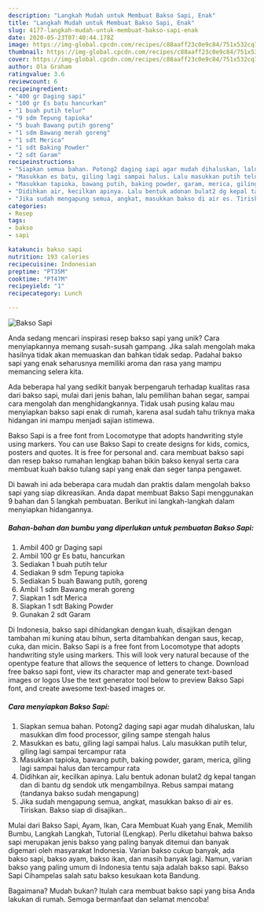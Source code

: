 ```yaml
---
description: "Langkah Mudah untuk Membuat Bakso Sapi, Enak"
title: "Langkah Mudah untuk Membuat Bakso Sapi, Enak"
slug: 4177-langkah-mudah-untuk-membuat-bakso-sapi-enak
date: 2020-05-23T07:40:44.178Z
image: https://img-global.cpcdn.com/recipes/c88aaff23c0e9c84/751x532cq70/bakso-sapi-foto-resep-utama.jpg
thumbnail: https://img-global.cpcdn.com/recipes/c88aaff23c0e9c84/751x532cq70/bakso-sapi-foto-resep-utama.jpg
cover: https://img-global.cpcdn.com/recipes/c88aaff23c0e9c84/751x532cq70/bakso-sapi-foto-resep-utama.jpg
author: Ola Graham
ratingvalue: 3.6
reviewcount: 6
recipeingredient:
- "400 gr Daging sapi"
- "100 gr Es batu hancurkan"
- "1 buah putih telur"
- "9 sdm Tepung tapioka"
- "5 buah Bawang putih goreng"
- "1 sdm Bawang merah goreng"
- "1 sdt Merica"
- "1 sdt Baking Powder"
- "2 sdt Garam"
recipeinstructions:
- "Siapkan semua bahan. Potong2 daging sapi agar mudah dihaluskan, lalu masukkan dlm food processor, giling sampe stengah halus"
- "Masukkan es batu, giling lagi sampai halus. Lalu masukkan putih telur, giling lagi sampai tercampur rata"
- "Masukkan tapioka, bawang putih, baking powder, garam, merica, giling lagi sampai halus dan tercampur rata"
- "Didihkan air, kecilkan apinya. Lalu bentuk adonan bulat2 dg kepal tangan dan di bantu dg sendok utk mengambilnya. Rebus sampai matang (tandanya bakso sudah mengapung)"
- "Jika sudah mengapung semua, angkat, masukkan bakso di air es. Tiriskan. Bakso siap di disajikan.."
categories:
- Resep
tags:
- bakso
- sapi

katakunci: bakso sapi 
nutrition: 193 calories
recipecuisine: Indonesian
preptime: "PT35M"
cooktime: "PT47M"
recipeyield: "1"
recipecategory: Lunch

---
```



![Bakso Sapi](https://img-global.cpcdn.com/recipes/c88aaff23c0e9c84/751x532cq70/bakso-sapi-foto-resep-utama.jpg)

Anda sedang mencari inspirasi resep bakso sapi yang unik? Cara menyiapkannya memang susah-susah gampang. Jika salah mengolah maka hasilnya tidak akan memuaskan dan bahkan tidak sedap. Padahal bakso sapi yang enak seharusnya memiliki aroma dan rasa yang mampu memancing selera kita.

Ada beberapa hal yang sedikit banyak berpengaruh terhadap kualitas rasa dari bakso sapi, mulai dari jenis bahan, lalu pemilihan bahan segar, sampai cara mengolah dan menghidangkannya. Tidak usah pusing kalau mau menyiapkan bakso sapi enak di rumah, karena asal sudah tahu triknya maka hidangan ini mampu menjadi sajian istimewa.

Bakso Sapi is a free font from Locomotype that adopts handwriting style using markers. You can use Bakso Sapi to create designs for kids, comics, posters and quotes. It is free for personal and. cara membuat bakso sapi dan resep bakso rumahan lengkap bahan bikin bakso kenyal serta cara membuat kuah bakso tulang sapi yang enak dan seger tanpa pengawet.


Di bawah ini ada beberapa cara mudah dan praktis dalam mengolah bakso sapi yang siap dikreasikan. Anda dapat membuat Bakso Sapi menggunakan 9 bahan dan 5 langkah pembuatan. Berikut ini langkah-langkah dalam menyiapkan hidangannya.

<!--inarticleads1-->

##### Bahan-bahan dan bumbu yang diperlukan untuk pembuatan Bakso Sapi:

1. Ambil 400 gr Daging sapi
1. Ambil 100 gr Es batu, hancurkan
1. Sediakan 1 buah putih telur
1. Sediakan 9 sdm Tepung tapioka
1. Sediakan 5 buah Bawang putih, goreng
1. Ambil 1 sdm Bawang merah goreng
1. Siapkan 1 sdt Merica
1. Siapkan 1 sdt Baking Powder
1. Gunakan 2 sdt Garam


Di Indonesia, bakso sapi dihidangkan dengan kuah, disajikan dengan tambahan mi kuning atau bihun, serta ditambahkan dengan saus, kecap, cuka, dan micin. Bakso Sapi is a free font from Locomotype that adopts handwriting style using markers. This will look very natural because of the opentype feature that allows the sequence of letters to change. Download free bakso sapi font, view its character map and generate text-based images or logos Use the text generator tool below to preview Bakso Sapi font, and create awesome text-based images or. 

<!--inarticleads2-->

##### Cara menyiapkan Bakso Sapi:

1. Siapkan semua bahan. Potong2 daging sapi agar mudah dihaluskan, lalu masukkan dlm food processor, giling sampe stengah halus
1. Masukkan es batu, giling lagi sampai halus. Lalu masukkan putih telur, giling lagi sampai tercampur rata
1. Masukkan tapioka, bawang putih, baking powder, garam, merica, giling lagi sampai halus dan tercampur rata
1. Didihkan air, kecilkan apinya. Lalu bentuk adonan bulat2 dg kepal tangan dan di bantu dg sendok utk mengambilnya. Rebus sampai matang (tandanya bakso sudah mengapung)
1. Jika sudah mengapung semua, angkat, masukkan bakso di air es. Tiriskan. Bakso siap di disajikan..


Mulai dari Bakso Sapi, Ayam, Ikan, Cara Membuat Kuah yang Enak, Memilih Bumbu, Langkah Langkah, Tutorial (Lengkap). Perlu diketahui bahwa bakso sapi merupakan jenis bakso yang paling banyak ditemui dan banyak digemari oleh masyarakat Indonesia. Varian bakso cukup banyak, ada bakso sapi, bakso ayam, bakso ikan, dan masih banyak lagi. Namun, varian bakso yang paling umum di Indonesia tentu saja adalah bakso sapi. Bakso Sapi Cihampelas salah satu bakso kesukaan kota Bandung. 

Bagaimana? Mudah bukan? Itulah cara membuat bakso sapi yang bisa Anda lakukan di rumah. Semoga bermanfaat dan selamat mencoba!
